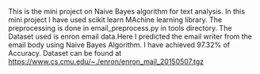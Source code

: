 This is the mini project on Naive Bayes algorithm for text analysis.
In this mini project I have used scikit learn MAchine learning library.
The preprocessing is done in email_preprocess.py in tools directory.
The Dataset used is enron email data.Here I predicted the email writer 
from the email body using Naive Bayes Algorithm.
I have achieved 97.32% of Accuracy.
Dataset can be found at https://www.cs.cmu.edu/~./enron/enron_mail_20150507.tgz
